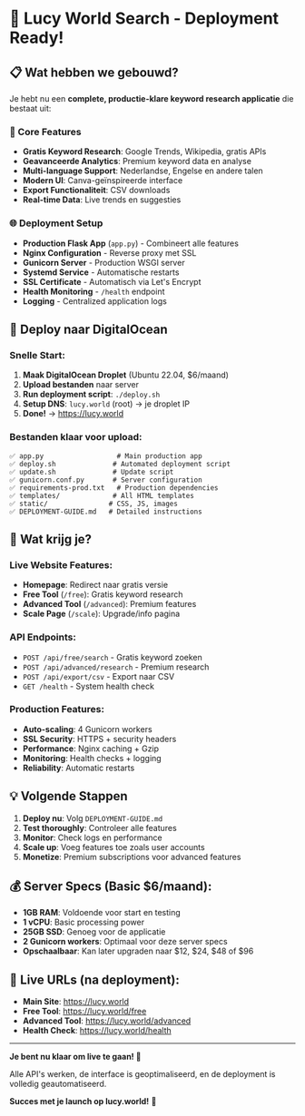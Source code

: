 # 🎉 Lucy World Search - Deployment Ready!

## 📋 Wat hebben we gebouwd?

Je hebt nu een **complete, productie-klare keyword research applicatie** die bestaat uit:

### 🔧 Core Features
- **Gratis Keyword Research**: Google Trends, Wikipedia, gratis APIs
- **Geavanceerde Analytics**: Premium keyword data en analyse
- **Multi-language Support**: Nederlandse, Engelse en andere talen
- **Modern UI**: Canva-geïnspireerde interface
- **Export Functionaliteit**: CSV downloads
- **Real-time Data**: Live trends en suggesties

### 🌐 Deployment Setup
- **Production Flask App** (`app.py`) - Combineert alle features
- **Nginx Configuration** - Reverse proxy met SSL
- **Gunicorn Server** - Production WSGI server
- **Systemd Service** - Automatische restarts
- **SSL Certificate** - Automatisch via Let's Encrypt
- **Health Monitoring** - `/health` endpoint
- **Logging** - Centralized application logs

## 🚀 Deploy naar DigitalOcean

### Snelle Start:
1. **Maak DigitalOcean Droplet** (Ubuntu 22.04, $6/maand)
2. **Upload bestanden** naar server
3. **Run deployment script**: `./deploy.sh`
4. **Setup DNS**: `lucy.world` (root) → je droplet IP
5. **Done!** → <https://lucy.world>

### Bestanden klaar voor upload:
```
✅ app.py                  # Main production app
✅ deploy.sh              # Automated deployment script  
✅ update.sh              # Update script
✅ gunicorn.conf.py       # Server configuration
✅ requirements-prod.txt   # Production dependencies
✅ templates/             # All HTML templates
✅ static/               # CSS, JS, images
✅ DEPLOYMENT-GUIDE.md   # Detailed instructions
```

## 🎯 Wat krijg je?

### Live Website Features:
- **Homepage**: Redirect naar gratis versie
- **Free Tool** (`/free`): Gratis keyword research 
- **Advanced Tool** (`/advanced`): Premium features
- **Scale Page** (`/scale`): Upgrade/info pagina

### API Endpoints:
- `POST /api/free/search` - Gratis keyword zoeken
- `POST /api/advanced/research` - Premium research
- `POST /api/export/csv` - Export naar CSV
- `GET /health` - System health check

### Production Features:
- **Auto-scaling**: 4 Gunicorn workers
- **SSL Security**: HTTPS + security headers
- **Performance**: Nginx caching + Gzip
- **Monitoring**: Health checks + logging
- **Reliability**: Automatic restarts

## 💡 Volgende Stappen

1. **Deploy nu**: Volg `DEPLOYMENT-GUIDE.md`
2. **Test thoroughly**: Controleer alle features
3. **Monitor**: Check logs en performance
4. **Scale up**: Voeg features toe zoals user accounts
5. **Monetize**: Premium subscriptions voor advanced features

## 💰 Server Specs (Basic $6/maand):
- **1GB RAM**: Voldoende voor start en testing
- **1 vCPU**: Basic processing power
- **25GB SSD**: Genoeg voor de applicatie
- **2 Gunicorn workers**: Optimaal voor deze server specs
- **Opschaalbaar**: Kan later upgraden naar $12, $24, $48 of $96

## 🔗 Live URLs (na deployment):

- **Main Site**: <https://lucy.world>
- **Free Tool**: <https://lucy.world/free>  
- **Advanced Tool**: <https://lucy.world/advanced>
- **Health Check**: <https://lucy.world/health>

---

**Je bent nu klaar om live te gaan! 🚀**

Alle API's werken, de interface is geoptimaliseerd, en de deployment is volledig geautomatiseerd. 

**Succes met je launch op lucy.world!** 🌟
